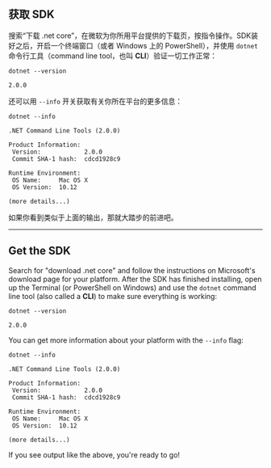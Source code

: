 ## 获取 SDK

搜索“下载 .net core”，在微软为你所用平台提供的下载页，按指令操作。SDK装好之后，开启一个终端窗口（或者 Windows 上的 PowerShell），并使用 `dotnet` 命令行工具（command line tool，也叫 **CLI**）验证一切工作正常：

```shell
dotnet --version

2.0.0
```

还可以用 `--info` 开关获取有关你所在平台的更多信息：

```shell
dotnet --info

.NET Command Line Tools (2.0.0)

Product Information:
 Version:            2.0.0
 Commit SHA-1 hash:  cdcd1928c9

Runtime Environment:
 OS Name:     Mac OS X
 OS Version:  10.12

(more details...)
```

如果你看到类似于上面的输出，那就大踏步的前进吧。

---

## Get the SDK
Search for "download .net core" and follow the instructions on Microsoft's download page for your platform. After the SDK has finished installing, open up the Terminal (or PowerShell on Windows) and use the `dotnet` command line tool (also called a **CLI**) to make sure everything is working:

```
dotnet --version

2.0.0
```

You can get more information about your platform with the `--info` flag:

```
dotnet --info

.NET Command Line Tools (2.0.0)

Product Information:
 Version:            2.0.0
 Commit SHA-1 hash:  cdcd1928c9

Runtime Environment:
 OS Name:     Mac OS X
 OS Version:  10.12

(more details...)
```

If you see output like the above, you're ready to go!
